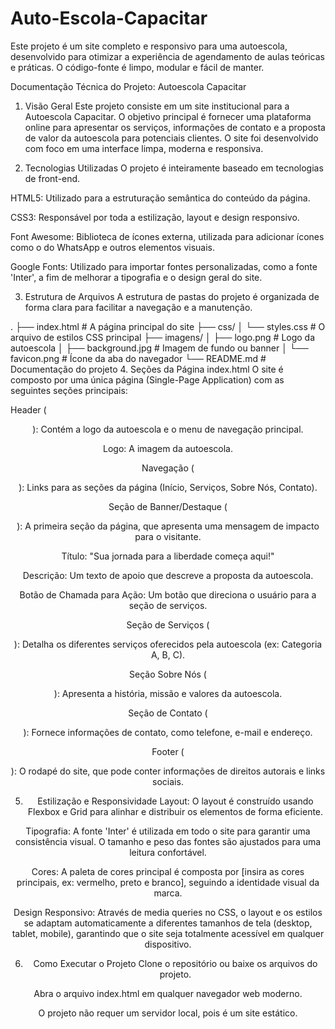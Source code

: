 # Auto-Escola-Capacitar
Este projeto é um site completo e responsivo para uma autoescola, desenvolvido para otimizar a experiência de agendamento de aulas teóricas e práticas. O código-fonte é limpo, modular e fácil de manter.

Documentação Técnica do Projeto: Autoescola Capacitar
1. Visão Geral
Este projeto consiste em um site institucional para a Autoescola Capacitar. O objetivo principal é fornecer uma plataforma online para apresentar os serviços, informações de contato e a proposta de valor da autoescola para potenciais clientes. O site foi desenvolvido com foco em uma interface limpa, moderna e responsiva.

2. Tecnologias Utilizadas
O projeto é inteiramente baseado em tecnologias de front-end.

HTML5: Utilizado para a estruturação semântica do conteúdo da página.

CSS3: Responsável por toda a estilização, layout e design responsivo.

Font Awesome: Biblioteca de ícones externa, utilizada para adicionar ícones como o do WhatsApp e outros elementos visuais.

Google Fonts: Utilizado para importar fontes personalizadas, como a fonte 'Inter', a fim de melhorar a tipografia e o design geral do site.

3. Estrutura de Arquivos
A estrutura de pastas do projeto é organizada de forma clara para facilitar a navegação e a manutenção.

.
├── index.html            # A página principal do site
├── css/
│   └── styles.css        # O arquivo de estilos CSS principal
├── imagens/
│   ├── logo.png          # Logo da autoescola
│   ├── background.jpg    # Imagem de fundo ou banner
│   └── favicon.png       # Ícone da aba do navegador
└── README.md             # Documentação do projeto
4. Seções da Página index.html
O site é composto por uma única página (Single-Page Application) com as seguintes seções principais:

Header (<header>): Contém a logo da autoescola e o menu de navegação principal.

Logo: A imagem da autoescola.

Navegação (<nav>): Links para as seções da página (Início, Serviços, Sobre Nós, Contato).

Seção de Banner/Destaque (<section>): A primeira seção da página, que apresenta uma mensagem de impacto para o visitante.

Título: "Sua jornada para a liberdade começa aqui!"

Descrição: Um texto de apoio que descreve a proposta da autoescola.

Botão de Chamada para Ação: Um botão que direciona o usuário para a seção de serviços.

Seção de Serviços (<section>): Detalha os diferentes serviços oferecidos pela autoescola (ex: Categoria A, B, C).

Seção Sobre Nós (<section>): Apresenta a história, missão e valores da autoescola.

Seção de Contato (<section>): Fornece informações de contato, como telefone, e-mail e endereço.

Footer (<footer>): O rodapé do site, que pode conter informações de direitos autorais e links sociais.

5. Estilização e Responsividade
Layout: O layout é construído usando Flexbox e Grid para alinhar e distribuir os elementos de forma eficiente.

Tipografia: A fonte 'Inter' é utilizada em todo o site para garantir uma consistência visual. O tamanho e peso das fontes são ajustados para uma leitura confortável.

Cores: A paleta de cores principal é composta por [insira as cores principais, ex: vermelho, preto e branco], seguindo a identidade visual da marca.

Design Responsivo: Através de media queries no CSS, o layout e os estilos se adaptam automaticamente a diferentes tamanhos de tela (desktop, tablet, mobile), garantindo que o site seja totalmente acessível em qualquer dispositivo.

6. Como Executar o Projeto
Clone o repositório ou baixe os arquivos do projeto.

Abra o arquivo index.html em qualquer navegador web moderno.

O projeto não requer um servidor local, pois é um site estático.